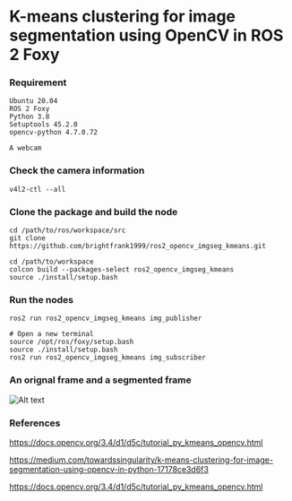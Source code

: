 # K-means clustering for image segmentation using OpenCV in ROS 2 Foxy

### Requirement
```
Ubuntu 20.04
ROS 2 Foxy
Python 3.8
Setuptools 45.2.0
opencv-python 4.7.0.72

A webcam
```
### Check the camera information
```
v4l2-ctl --all
```

### Clone the package and build the node
```
cd /path/to/ros/workspace/src
git clone https://github.com/brightfrank1999/ros2_opencv_imgseg_kmeans.git

cd /path/to/workspace
colcon build --packages-select ros2_opencv_imgseg_kmeans
source ./install/setup.bash
```

### Run the nodes 
```
ros2 run ros2_opencv_imgseg_kmeans img_publisher

# Open a new terminal
source /opt/ros/foxy/setup.bash
source ./install/setup.bash 
ros2 run ros2_opencv_imgseg_kmeans img_subscriber
```

### An orignal frame and a segmented frame
![Alt text](https://github.com/brightfrank1999/ros2_opencv_imgseg_kmeans/blob/main/img/kmeans_imgseg "Optional title")

### References
https://docs.opencv.org/3.4/d1/d5c/tutorial_py_kmeans_opencv.html

https://medium.com/towardssingularity/k-means-clustering-for-image-segmentation-using-opencv-in-python-17178ce3d6f3

https://docs.opencv.org/3.4/d1/d5c/tutorial_py_kmeans_opencv.html
